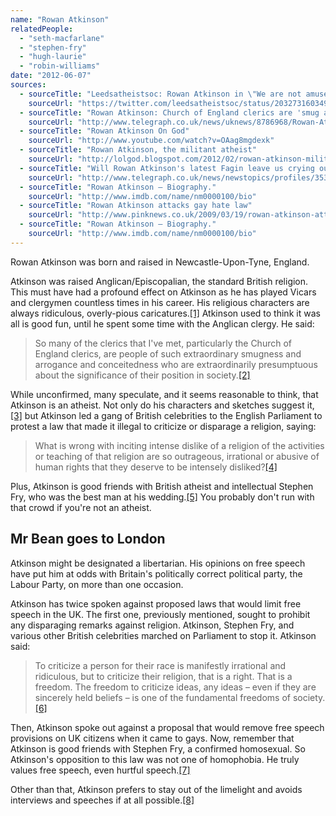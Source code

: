 ```yaml
---
name: "Rowan Atkinson"
relatedPeople:
  - "seth-macfarlane"
  - "stephen-fry"
  - "hugh-laurie"
  - "robin-williams"
date: "2012-06-07"
sources:
  - sourceTitle: "Leedsatheistsoc: Rowan Atkinson in \"We are not amused"
    sourceUrl: "https://twitter.com/leedsatheistsoc/status/203273160349585408"
  - sourceTitle: "Rowan Atkinson: Church of England clerics are 'smug and arrogant.'"
    sourceUrl: "http://www.telegraph.co.uk/news/uknews/8786968/Rowan-Atkinson-Church-of-England-clerics-are-smug-and-arrogant.html"
  - sourceTitle: "Rowan Atkinson On God"
    sourceUrl: "http://www.youtube.com/watch?v=OAag8mgdexk"
  - sourceTitle: "Rowan Atkinson, the militant atheist"
    sourceUrl: "http://lolgod.blogspot.com/2012/02/rowan-atkinson-militant-atheist.html"
  - sourceTitle: "Will Rowan Atkinson's latest Fagin leave us crying out for more?"
    sourceUrl: "http://www.telegraph.co.uk/news/newstopics/profiles/3536315/Will-Rowan-Atkinsons-latest-Fagin-leave-us-crying-out-for-more.html"
  - sourceTitle: "Rowan Atkinson – Biography."
    sourceUrl: "http://www.imdb.com/name/nm0000100/bio"
  - sourceTitle: "Rowan Atkinson attacks gay hate law"
    sourceUrl: "http://www.pinknews.co.uk/2009/03/19/rowan-atkinson-attacks-gay-hate-law/"
  - sourceTitle: "Rowan Atkinson – Biography."
    sourceUrl: "http://www.imdb.com/name/nm0000100/bio"
---
```


Rowan Atkinson was born and raised in Newcastle-Upon-Tyne, England.

Atkinson was raised Anglican/Episcopalian, the standard British religion. This must have had a profound effect on Atkinson as he has played Vicars and clergymen countless times in his career. His religious characters are always ridiculous, overly-pious caricatures.<a class="source-citation" href="https://twitter.com/leedsatheistsoc/status/203273160349585408" title="Leedsatheistsoc: Rowan Atkinson in &quot;We are not amused">[1]</a> Atkinson used to think it was all is good fun, until he spent some time with the Anglican clergy. He said:

>So many of the clerics that I've met, particularly the Church of England clerics, are people of such extraordinary smugness and arrogance and conceitedness who are extraordinarily presumptuous about the significance of their position in society.<a class="source-citation" href="http://www.telegraph.co.uk/news/uknews/8786968/Rowan-Atkinson-Church-of-England-clerics-are-smug-and-arrogant.html" title="Rowan Atkinson: Church of England clerics are &apos;smug and arrogant.&apos;">[2]</a>

While unconfirmed, many speculate, and it seems reasonable to think, that Atkinson is an atheist. Not only do his characters and sketches suggest it,<a class="source-citation" href="http://www.youtube.com/watch?v=OAag8mgdexk" title="Rowan Atkinson On God">[3]</a> but Atkinson led a gang of British celebrities to the English Parliament to protest a law that made it illegal to criticize or disparage a religion, saying:

>What is wrong with inciting intense dislike of a religion of the activities or teaching of that religion are so outrageous, irrational or abusive of human rights that they deserve to be intensely disliked?<a class="source-citation" href="http://lolgod.blogspot.com/2012/02/rowan-atkinson-militant-atheist.html" title="Rowan Atkinson, the militant atheist">[4]</a>

Plus, Atkinson is good friends with British atheist and intellectual Stephen Fry, who was the best man at his wedding.<a class="source-citation" href="http://www.telegraph.co.uk/news/newstopics/profiles/3536315/Will-Rowan-Atkinsons-latest-Fagin-leave-us-crying-out-for-more.html" title="Will Rowan Atkinson&apos;s latest Fagin leave us crying out for more?">[5]</a> You probably don't run with that crowd if you're not an atheist.


## Mr Bean goes to London

Atkinson might be designated a libertarian. His opinions on free speech have put him at odds with Britain's politically correct political party, the Labour Party, on more than one occasion.

Atkinson has twice spoken against proposed laws that would limit free speech in the UK. The first one, previously mentioned, sought to prohibit any disparaging remarks against religion. Atkinson, Stephen Fry, and various other British celebrities marched on Parliament to stop it. Atkinson said:

>To criticize a person for their race is manifestly irrational and ridiculous, but to criticize their religion, that is a right. That is a freedom. The freedom to criticize ideas, any ideas – even if they are sincerely held beliefs – is one of the fundamental freedoms of society.<a class="source-citation" href="http://www.imdb.com/name/nm0000100/bio" title="Rowan Atkinson – Biography.">[6]</a>

Then, Atkinson spoke out against a proposal that would remove free speech provisions on UK citizens when it came to gays. Now, remember that Atkinson is good friends with Stephen Fry, a confirmed homosexual. So Atkinson's opposition to this law was not one of homophobia. He truly values free speech, even hurtful speech.<a class="source-citation" href="http://www.pinknews.co.uk/2009/03/19/rowan-atkinson-attacks-gay-hate-law/" title="Rowan Atkinson attacks gay hate law">[7]</a>

Other than that, Atkinson prefers to stay out of the limelight and avoids interviews and speeches if at all possible.<a class="source-citation" href="http://www.imdb.com/name/nm0000100/bio" title="Rowan Atkinson – Biography.">[8]</a>